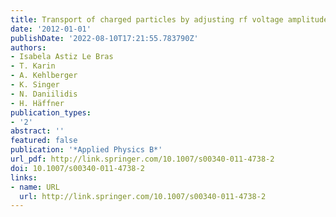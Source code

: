 ```yaml
---
title: Transport of charged particles by adjusting rf voltage amplitudes
date: '2012-01-01'
publishDate: '2022-08-10T17:21:55.783790Z'
authors:
- Isabela Astiz Le Bras
- T. Karin
- A. Kehlberger
- K. Singer
- N. Daniilidis
- H. Häffner
publication_types:
- '2'
abstract: ''
featured: false
publication: '*Applied Physics B*'
url_pdf: http://link.springer.com/10.1007/s00340-011-4738-2
doi: 10.1007/s00340-011-4738-2
links:
- name: URL
  url: http://link.springer.com/10.1007/s00340-011-4738-2
---
```


